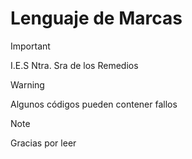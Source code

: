 # Lenguaje de Marcas
> [!IMPORTANT]
> I.E.S Ntra. Sra de los Remedios

> [!WARNING]
> Algunos códigos pueden contener fallos

>[!NOTE]
>Gracias por leer 
